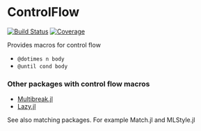 # ControlFlow

[![Build Status](https://github.com/jlapeyre/ControlFlow.jl/actions/workflows/CI.yml/badge.svg?branch=main)](https://github.com/jlapeyre/ControlFlow.jl/actions/workflows/CI.yml?query=branch%3Amain)
[![Coverage](https://codecov.io/gh/jlapeyre/ControlFlow.jl/branch/main/graph/badge.svg)](https://codecov.io/gh/jlapeyre/ControlFlow.jl)


Provides macros for control flow
* `@dotimes n body`
* `@until cond body`


### Other packages with control flow macros

* [Multibreak.jl](https://github.com/GunnarFarneback/Multibreak.jl)
* [Lazy.jl](https://github.com/MikeInnes/Lazy.jl)

See also matching packages. For example Match.jl and MLStyle.jl
